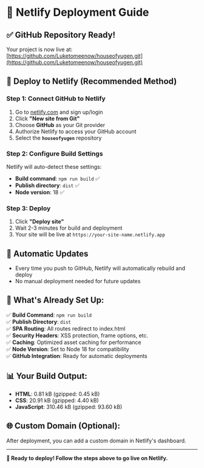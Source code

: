 # 🚀 Netlify Deployment Guide

## ✅ **GitHub Repository Ready!**
Your project is now live at: [https://github.com/Luketomeenow/houseofyugen.git](https://github.com/Luketomeenow/houseofyugen.git)

## 🚀 **Deploy to Netlify (Recommended Method)**

### **Step 1: Connect GitHub to Netlify**
1. Go to [netlify.com](https://netlify.com) and sign up/login
2. Click **"New site from Git"**
3. Choose **GitHub** as your Git provider
4. Authorize Netlify to access your GitHub account
5. Select the **`houseofyugen`** repository

### **Step 2: Configure Build Settings**
Netlify will auto-detect these settings:
- **Build command**: `npm run build` ✅
- **Publish directory**: `dist` ✅
- **Node version**: 18 ✅

### **Step 3: Deploy**
1. Click **"Deploy site"**
2. Wait 2-3 minutes for build and deployment
3. Your site will be live at `https://your-site-name.netlify.app`

## 🔄 **Automatic Updates**
- Every time you push to GitHub, Netlify will automatically rebuild and deploy
- No manual deployment needed for future updates

## 🎯 **What's Already Set Up:**
✅ **Build Command**: `npm run build`  
✅ **Publish Directory**: `dist`  
✅ **SPA Routing**: All routes redirect to index.html  
✅ **Security Headers**: XSS protection, frame options, etc.  
✅ **Caching**: Optimized asset caching for performance  
✅ **Node Version**: Set to Node 18 for compatibility  
✅ **GitHub Integration**: Ready for automatic deployments  

## 📊 **Your Build Output:**
- **HTML**: 0.81 kB (gzipped: 0.45 kB)
- **CSS**: 20.91 kB (gzipped: 4.40 kB)  
- **JavaScript**: 310.46 kB (gzipped: 93.60 kB)

## 🌐 **Custom Domain (Optional):**
After deployment, you can add a custom domain in Netlify's dashboard.

---
**🚀 Ready to deploy! Follow the steps above to go live on Netlify.**
